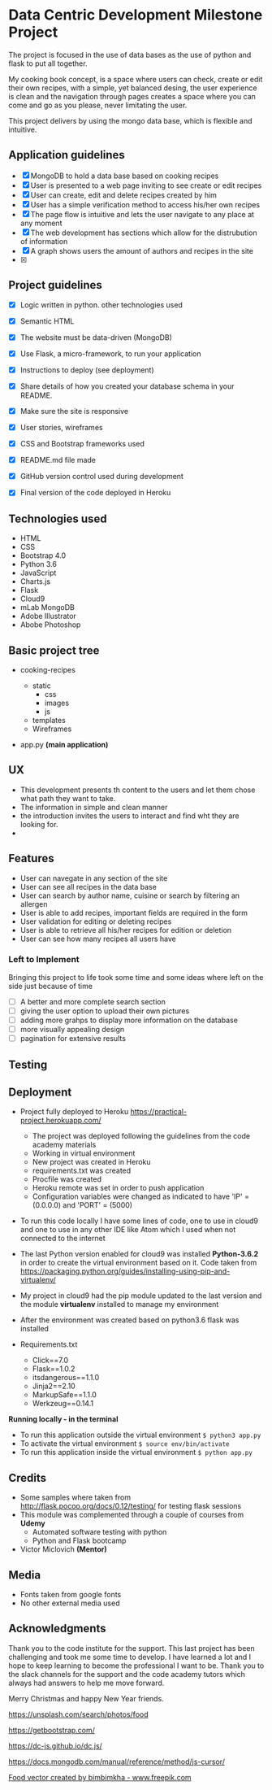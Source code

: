 # Data Centric Development Milestone Project

The project is focused in the use of data bases as the use of python and flask to put all together.

My cooking book concept, is a space where users can check, create or edit their own recipes, with a simple, yet balanced
desing, the user experience is clean and the navigation through pages creates a space where you can come and go as you please,
never limitating the user.

This project delivers by using the mongo data base, which is flexible and intuitive. 


## Application guidelines
  - [x] MongoDB to hold a data base based on cooking recipes
  - [x] User is presented to a web page inviting to see create or edit recipes
  - [x] User can create, edit and delete recipes created by him
  - [x] User has a simple verification method to access his/her own recipes
  - [x] The page flow is intuitive and lets the user navigate to any place at any moment
  - [x] The web development has sections which allow for the distrubution of information
  - [x] A graph shows users the amount of authors and recipes in the site
  - [x] 

## Project guidelines
  - [x] Logic written in python. other technologies used
  - [x] Semantic HTML
  - [x] The website must be data-driven (MongoDB)
  - [x] Use Flask, a micro-framework, to run your application
  - [x] Instructions to deploy (see deployment)
  - [x] Share details of how you created your database schema in your README.
  - [x] Make sure the site is responsive
  - [x] User stories, wireframes
  - [x] CSS and Bootstrap frameworks used
  - [x] README.md file made
  - [x] GitHub version control used during development
  - [x] Final version of the code deployed in Heroku



## Technologies used

- HTML
- CSS
- Bootstrap 4.0
- Python 3.6
- JavaScript
- Charts.js
- Flask
- Cloud9
- mLab MongoDB
- Adobe Illustrator
- Abobe Photoshop


## Basic project tree

  - cooking-recipes
      - static
        - css
        - images
        - js
      - templates
      - Wireframes


  - app.py **(main application)**
  

## UX
- This development presents th content to the users and let them chose what path they want to take.
- The information in simple and clean manner
- the introduction invites the users to interact and find wht they are looking for.
- 


## Features
- User can navegate in any section of the site 
- User can see all recipes in the data base
- User can search by author name, cuisine or search by filtering an allergen
- User is able to add recipes, important fields are required in the form
- User validation for editing or deleting recipes
- User is able to retrieve all his/her recipes for edition or deletion
- User can see how many recipes all users have

### Left to Implement
Bringing this project to life took some time and some ideas where left on the side just because of time
- [ ] A better and more complete search section
- [ ] giving the user option to upload their own pictures
- [ ] adding more grahps to display more information on the database
- [ ] more visually appealing design 
- [ ] pagination for extensive results

## Testing





## Deployment
- Project fully deployed to Heroku  https://practical-project.herokuapp.com/
  - The project was deployed following the guidelines from the code academy materials
  - Working in virtual environment
  - New project was created in Heroku
  - requirements.txt was created
  - Procfile was created
  - Heroku remote was set in order to push application
  - Configuration variables were changed as indicated to have 'IP' = (0.0.0.0) and 'PORT' = (5000)


- To run this code locally I have some lines of code, one to use in cloud9 and one to use in any other IDE like Atom which I used when not connected to the internet

- The last Python version enabled for cloud9 was installed **Python-3.6.2** in order to create the virtual environment based on it. Code taken from https://packaging.python.org/guides/installing-using-pip-and-virtualenv/

- My project in cloud9 had the pip module updated to the last version and the module **virtualenv** installed to manage my environment
- After the environment was created based on python3.6 flask was installed

- Requirements.txt
    - Click==7.0
    - Flask==1.0.2
    - itsdangerous==1.1.0
    - Jinja2==2.10
    - MarkupSafe==1.1.0
    - Werkzeug==0.14.1

**Running locally - in the terminal**
- To run this application outside the virtual environment `$ python3 app.py`
- To activate the virtual environment `$ source env/bin/activate`
- To run this application inside the virtual environment `$ python app.py`

## Credits

- Some samples where taken from http://flask.pocoo.org/docs/0.12/testing/ for testing flask sessions
- This module was complemented through a couple of courses from **Udemy**
  - Automated software testing with python
  - Python and Flask bootcamp
- Victor Miclovich **(Mentor)**

## Media
- Fonts taken from google fonts
- No other external media used

## Acknowledgments
Thank you to the code institute for the support. This last project has been challenging and took me some time to develop. I have learned a lot and I hope to keep learning to become the professional I want to be.
Thank you to the slack channels for the support and the code academy tutors which always had answers to help me move forward.

Merry Christmas and happy New Year friends.

https://unsplash.com/search/photos/food

https://getbootstrap.com/

https://dc-js.github.io/dc.js/

https://docs.mongodb.com/manual/reference/method/js-cursor/

<a href="https://www.freepik.com/free-photos-vectors/food">Food vector created by bimbimkha - www.freepik.com</a>